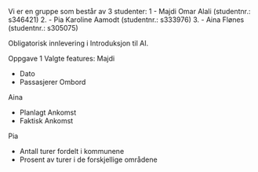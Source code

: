 Vi er en gruppe som består av 3 studenter:
 1 - Majdi Omar Alali (studentnr.: s346421)
 2. - Pia Karoline Aamodt (studentnr.: s333976)
 3. - Aina Flønes (studentnr.: s305075) 




Obligatorisk innlevering i Introduksjon til AI. 

Oppgave 1 
 Valgte features:
 Majdi
 - Dato
 - Passasjerer Ombord
 
 
 Aina
 - Planlagt Ankomst
 - Faktisk Ankomst
  
  
 Pia
 - Antall turer fordelt i kommunene
 - Prosent av turer i de forskjellige områdene
